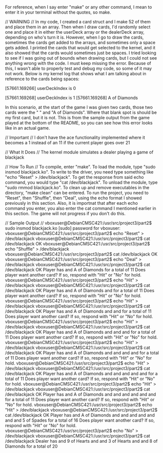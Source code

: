 For reference, when I say enter "make" or any other command, I mean to enter it in 
your terminal without the quotes, so make.

// WARNING //
In my code, I created a card struct and I make 52 of them and place them in an array.
Then when I draw cards, I'd randomly select one and place it in either the userDeck 
array or the dealerDeck array, depending on who's turn it is. However, when I go to 
draw the cards, sometimes the cards get added to the arrays, and sometimes only a 
space gets added. I printed the cards that would get selected to the kernel, and it
also showed that the cards would sometimes just be spaces. I tried looking to see if 
I was going out of bounds when drawing cards, but I could not see anything wrong with
the code. I must keep missing the error. Because of this, I wasn't able to properly 
test and debug my code, so some of it may not work. Below is my kernel log that shows 
what I am talking about in reference to the cards being spaces:

[57661.169266] userDeckIndex is 0

[57661.169268] userDeckIndex is 1
[57661.169268] A of Diamonds

In this scenario, at the start of the game I was given two cards, those two cards were
the " " and "A of Diamonds". Where that blank spot is should be my first card, but it
is not. This is from the sample output from the game played at the bottom of the 
README, so you can see how this error looks like in an actual game.

// Important //
I don't have the ace functionality implemented where it becomes a 1 instead of an 11 if
the current player goes over 21

// What It Does //
The kernel module simulates a dealer playing a game of blackjack

// How To Run //
To compile, enter "make". To load the module, type "sudo insmod blackjack.ko". To write
to the driver, you need type something like "echo "Reset" > /dev/blackjack". To get 
the response from said echo command, you would type "cat /dev/blackjack". To unload 
the module, type "sudo rmmod blackjack.ko". To  clean up and remove executables in the
directory, "make clean" can be entered. To run the project, you need to "Reset", then 
"Shuffle", then "Deal", using the echo format I showed previously in this section. 
Also, it is importnat that after each echo command you enter, you also enter the
cat command I mentioned earlier in this section. The game will not progress if you 
don't do this.

// Sample Output //
vboxuser@DebianCMSC421:/usr/src/project3/part2$ sudo insmod blackjack.ko
[sudo] password for vboxuser: 
vboxuser@DebianCMSC421:/usr/src/project3/part2$ echo "Reset" > /dev/blackjack
vboxuser@DebianCMSC421:/usr/src/project3/part2$ cat /dev/blackjack
OK
vboxuser@DebianCMSC421:/usr/src/project3/part2$ echo "Shuffle" > /dev/blackjack
vboxuser@DebianCMSC421:/usr/src/project3/part2$ cat /dev/blackjack
OK
vboxuser@DebianCMSC421:/usr/src/project3/part2$ echo "Deal" > /dev/blackjack
vboxuser@DebianCMSC421:/usr/src/project3/part2$ cat /dev/blackjack
OK
Player has  and A of Diamonds for a total of 11
Does player want another card? If so, respond with "Hit" or "No" for hold.
vboxuser@DebianCMSC421:/usr/src/project3/part2$ echo "Hit" > /dev/blackjack
vboxuser@DebianCMSC421:/usr/src/project3/part2$ cat /dev/blackjack
OK
Player has  and A of Diamonds and  for a total of 11
Does player want another card? If so, respond with "Hit" or "No" for hold.
vboxuser@DebianCMSC421:/usr/src/project3/part2$ echo "Hit" > /dev/blackjack
vboxuser@DebianCMSC421:/usr/src/project3/part2$ cat /dev/blackjack
OK
Player has  and A of Diamonds and  and  for a total of 11
Does player want another card? If so, respond with "Hit" or "No" for hold.
vboxuser@DebianCMSC421:/usr/src/project3/part2$ echo "Hit" > /dev/blackjack
vboxuser@DebianCMSC421:/usr/src/project3/part2$ cat /dev/blackjack
OK
Player has  and A of Diamonds and  and  and  for a total of 11
Does player want another card? If so, respond with "Hit" or "No" for hold.
vboxuser@DebianCMSC421:/usr/src/project3/part2$ echo "Hit" > /dev/blackjack
vboxuser@DebianCMSC421:/usr/src/project3/part2$ cat /dev/blackjack
OK
Player has  and A of Diamonds and  and  and  and  for a total of 11
Does player want another card? If so, respond with "Hit" or "No" for hold.
vboxuser@DebianCMSC421:/usr/src/project3/part2$ echo "Hit" > /dev/blackjack
vboxuser@DebianCMSC421:/usr/src/project3/part2$ cat /dev/blackjack
OK
Player has  and A of Diamonds and  and  and  and  and  for a total of 11
Does player want another card? If so, respond with "Hit" or "No" for hold.
vboxuser@DebianCMSC421:/usr/src/project3/part2$ echo "Hit" > /dev/blackjack
vboxuser@DebianCMSC421:/usr/src/project3/part2$ cat /dev/blackjack
OK
Player has  and A of Diamonds and  and  and  and  and  and  for a total of 11
Does player want another card? If so, respond with "Hit" or "No" for hold.
vboxuser@DebianCMSC421:/usr/src/project3/part2$ echo "Hit" > /dev/blackjack
vboxuser@DebianCMSC421:/usr/src/project3/part2$ cat /dev/blackjack
OK
Player has  and A of Diamonds and  and  and  and  and  and  and 5 of Spades for a total of 16
Does player want another card? If so, respond with "Hit" or "No" for hold.
vboxuser@DebianCMSC421:/usr/src/project3/part2$ echo "No" > /dev/blackjack
vboxuser@DebianCMSC421:/usr/src/project3/part2$ cat /dev/blackjack
Dealer has  and 9 of Hearts and  and 3 of Hearts and  and 8 of Diamonds for a total of
 20

